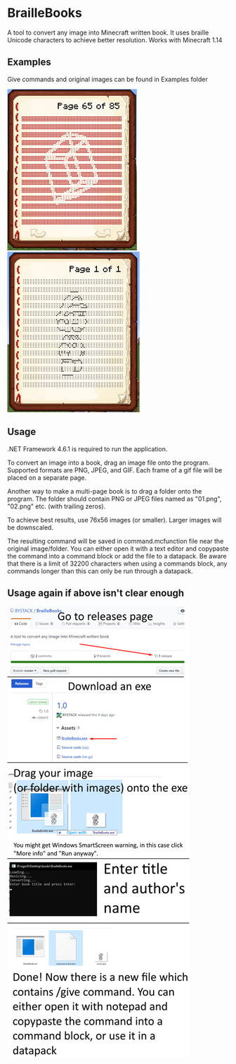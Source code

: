 # BrailleBooks

A tool to convert any image into Minecraft written book. It uses braille Unicode characters to achieve better resolution. Works with Minecraft 1.14

## Examples

Give commands and original images can be found in Examples folder

![Cube](https://raw.githubusercontent.com/BYSTACK/BrailleBooks/master/Cube.png)
![Mario](https://raw.githubusercontent.com/BYSTACK/BrailleBooks/master/Mario.png)

## Usage

.NET Framework 4.6.1 is required to run the application.

To convert an image into a book, drag an image file onto the program. Supported formats are PNG, JPEG, and GIF. Each frame of a gif file will be placed on a separate page. 

Another way to make a multi-page book is to drag a folder onto the program. The folder should contain PNG or JPEG files named as "01.png", "02.png" etc. (with trailing zeros).

To achieve best results, use 76x56 images (or smaller). Larger images will be downscaled.

The resulting command will be saved in command.mcfunction file near the original image/folder. You can either open it with a text editor and copypaste the command into a command block or add the file to a datapack. Be aware that there is a limit of 32200 characters when using a commands block, any commands longer than this can only be run through a datapack.

## Usage again if above isn't clear enough

![Usage](https://raw.githubusercontent.com/BYSTACK/BrailleBooks/master/Usage.png)
